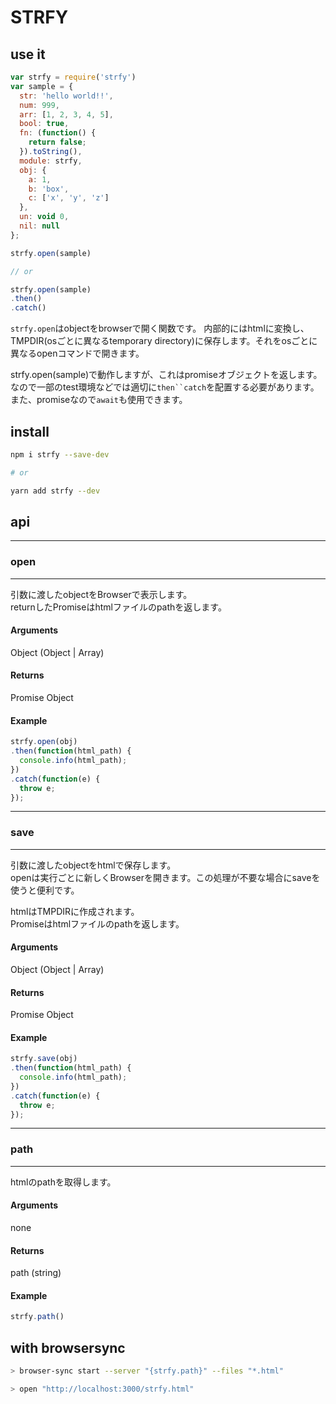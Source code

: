 # STRFY

## use it

```js
var strfy = require('strfy')
var sample = {
  str: 'hello world!!',
  num: 999,
  arr: [1, 2, 3, 4, 5],
  bool: true,
  fn: (function() {
    return false;
  }).toString(),
  module: strfy,
  obj: {
    a: 1,
    b: 'box',
    c: ['x', 'y', 'z']
  },
  un: void 0,
  nil: null
};

strfy.open(sample)

// or

strfy.open(sample)
.then()
.catch()
```

`strfy.open`はobjectをbrowserで開く関数です。
内部的にはhtmlに変換し、TMPDIR(osごとに異なるtemporary directory)に保存します。それをosごとに異なるopenコマンドで開きます。

strfy.open(sample)で動作しますが、これはpromiseオブジェクトを返します。なので一部のtest環境などでは適切に`then``catch`を配置する必要があります。  
また、promiseなので`await`も使用できます。


## install

```sh
npm i strfy --save-dev

# or

yarn add strfy --dev
```

## api

---
### open
---

引数に渡したobjectをBrowserで表示します。  
returnしたPromiseはhtmlファイルのpathを返します。
#### Arguments
Object (Object | Array)

#### Returns
Promise Object

#### Example

```js
strfy.open(obj)
.then(function(html_path) {
  console.info(html_path);
})
.catch(function(e) {
  throw e;
});
```
---
### save
---

引数に渡したobjectをhtmlで保存します。  
openは実行ごとに新しくBrowserを開きます。この処理が不要な場合にsaveを使うと便利です。


htmlはTMPDIRに作成されます。  
Promiseはhtmlファイルのpathを返します。
#### Arguments
Object (Object | Array)

#### Returns
Promise Object

#### Example

```js
strfy.save(obj)
.then(function(html_path) {
  console.info(html_path);
})
.catch(function(e) {
  throw e;
});
```
---
### path
---

htmlのpathを取得します。
#### Arguments
none

#### Returns
path (string)

#### Example

```js
strfy.path()
```

## with browsersync

```sh
> browser-sync start --server "{strfy.path}" --files "*.html"

> open "http://localhost:3000/strfy.html"
```